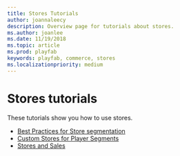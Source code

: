 ```yaml
---
title: Stores Tutorials
author: joannaleecy
description: Overview page for tutorials about stores.
ms.author: joanlee
ms.date: 11/19/2018
ms.topic: article
ms.prod: playfab
keywords: playfab, commerce, stores
ms.localizationpriority: medium
---
```


# Stores tutorials

These tutorials show you how to use stores.

- [Best Practices for Store segmentation](best-practices-for-store-segmentation.md)
- [Custom Stores for Player Segments](custom-stores-for-player-segments.md)
- [Stores and Sales](stores-and-sales.md)
